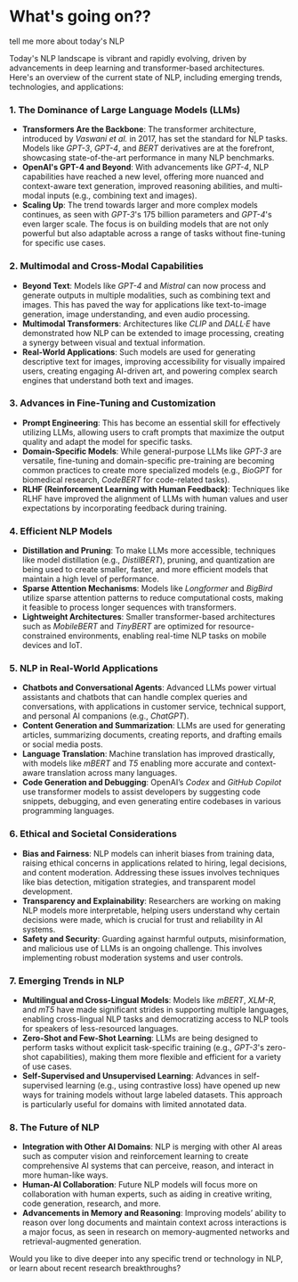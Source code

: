 # What's going on??

tell me more about today's NLP 

Today's NLP landscape is vibrant and rapidly evolving, driven by advancements in deep learning and transformer-based architectures. Here's an overview of the current state of NLP, including emerging trends, technologies, and applications:

### **1. The Dominance of Large Language Models (LLMs)**
- **Transformers Are the Backbone**: The transformer architecture, introduced by *Vaswani et al.* in 2017, has set the standard for NLP tasks. Models like *GPT-3*, *GPT-4*, and *BERT* derivatives are at the forefront, showcasing state-of-the-art performance in many NLP benchmarks.
- **OpenAI's GPT-4 and Beyond**: With advancements like *GPT-4*, NLP capabilities have reached a new level, offering more nuanced and context-aware text generation, improved reasoning abilities, and multi-modal inputs (e.g., combining text and images).
- **Scaling Up**: The trend towards larger and more complex models continues, as seen with *GPT-3*'s 175 billion parameters and *GPT-4*'s even larger scale. The focus is on building models that are not only powerful but also adaptable across a range of tasks without fine-tuning for specific use cases.

### **2. Multimodal and Cross-Modal Capabilities**
- **Beyond Text**: Models like *GPT-4* and *Mistral* can now process and generate outputs in multiple modalities, such as combining text and images. This has paved the way for applications like text-to-image generation, image understanding, and even audio processing.
- **Multimodal Transformers**: Architectures like *CLIP* and *DALL·E* have demonstrated how NLP can be extended to image processing, creating a synergy between visual and textual information.
- **Real-World Applications**: Such models are used for generating descriptive text for images, improving accessibility for visually impaired users, creating engaging AI-driven art, and powering complex search engines that understand both text and images.

### **3. Advances in Fine-Tuning and Customization**
- **Prompt Engineering**: This has become an essential skill for effectively utilizing LLMs, allowing users to craft prompts that maximize the output quality and adapt the model for specific tasks.
- **Domain-Specific Models**: While general-purpose LLMs like *GPT-3* are versatile, fine-tuning and domain-specific pre-training are becoming common practices to create more specialized models (e.g., *BioGPT* for biomedical research, *CodeBERT* for code-related tasks).
- **RLHF (Reinforcement Learning with Human Feedback)**: Techniques like RLHF have improved the alignment of LLMs with human values and user expectations by incorporating feedback during training.

### **4. Efficient NLP Models**
- **Distillation and Pruning**: To make LLMs more accessible, techniques like model distillation (e.g., *DistilBERT*), pruning, and quantization are being used to create smaller, faster, and more efficient models that maintain a high level of performance.
- **Sparse Attention Mechanisms**: Models like *Longformer* and *BigBird* utilize sparse attention patterns to reduce computational costs, making it feasible to process longer sequences with transformers.
- **Lightweight Architectures**: Smaller transformer-based architectures such as *MobileBERT* and *TinyBERT* are optimized for resource-constrained environments, enabling real-time NLP tasks on mobile devices and IoT.

### **5. NLP in Real-World Applications**
- **Chatbots and Conversational Agents**: Advanced LLMs power virtual assistants and chatbots that can handle complex queries and conversations, with applications in customer service, technical support, and personal AI companions (e.g., *ChatGPT*).
- **Content Generation and Summarization**: LLMs are used for generating articles, summarizing documents, creating reports, and drafting emails or social media posts.
- **Language Translation**: Machine translation has improved drastically, with models like *mBERT* and *T5* enabling more accurate and context-aware translation across many languages.
- **Code Generation and Debugging**: OpenAI’s *Codex* and *GitHub Copilot* use transformer models to assist developers by suggesting code snippets, debugging, and even generating entire codebases in various programming languages.

### **6. Ethical and Societal Considerations**
- **Bias and Fairness**: NLP models can inherit biases from training data, raising ethical concerns in applications related to hiring, legal decisions, and content moderation. Addressing these issues involves techniques like bias detection, mitigation strategies, and transparent model development.
- **Transparency and Explainability**: Researchers are working on making NLP models more interpretable, helping users understand why certain decisions were made, which is crucial for trust and reliability in AI systems.
- **Safety and Security**: Guarding against harmful outputs, misinformation, and malicious use of LLMs is an ongoing challenge. This involves implementing robust moderation systems and user controls.

### **7. Emerging Trends in NLP**
- **Multilingual and Cross-Lingual Models**: Models like *mBERT*, *XLM-R*, and *mT5* have made significant strides in supporting multiple languages, enabling cross-lingual NLP tasks and democratizing access to NLP tools for speakers of less-resourced languages.
- **Zero-Shot and Few-Shot Learning**: LLMs are being designed to perform tasks without explicit task-specific training (e.g., *GPT-3*'s zero-shot capabilities), making them more flexible and efficient for a variety of use cases.
- **Self-Supervised and Unsupervised Learning**: Advances in self-supervised learning (e.g., using contrastive loss) have opened up new ways for training models without large labeled datasets. This approach is particularly useful for domains with limited annotated data.

### **8. The Future of NLP**
- **Integration with Other AI Domains**: NLP is merging with other AI areas such as computer vision and reinforcement learning to create comprehensive AI systems that can perceive, reason, and interact in more human-like ways.
- **Human-AI Collaboration**: Future NLP models will focus more on collaboration with human experts, such as aiding in creative writing, code generation, research, and more.
- **Advancements in Memory and Reasoning**: Improving models’ ability to reason over long documents and maintain context across interactions is a major focus, as seen in research on memory-augmented networks and retrieval-augmented generation.

Would you like to dive deeper into any specific trend or technology in NLP, or learn about recent research breakthroughs?
